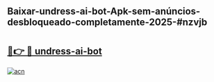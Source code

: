 ## Baixar-undress-ai-bot-Apk-sem-anúncios-desbloqueado-completamente-2025-#nzvjb

# <h2><a href="https://ainizakaria.my?title=undress-ai-bot&ref=20M">🔗👉 🔴 undress-ai-bot</a></h2>

[![acn](https://github.com/user-attachments/assets/0f9c940e-d8b0-45ae-aac7-cd30a18b3e1c)](https://ainizakaria.my?title=undress-ai-bot&ref=20M)

